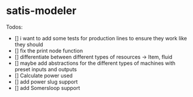 # satis-modeler

Todos:
- [] i want to add some tests for production lines to ensure they work like they should
- [] fix the print node function
- [] differentiate between different types of resources -> Item, fluid
- [] maybe add abstractions for the different types of machines with preset inputs and outputs
- [] Calculate power used
- [] add power slug support
- [] add Somersloop support